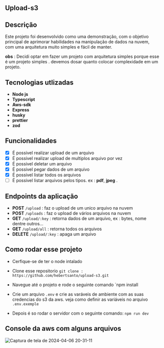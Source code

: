 ## Upload-s3

## Descrição

 Este projeto foi desenvolvido como uma demonstração, com o objetivo principal de aprimorar habilidades na manipulação de dados na nuvem,
 com uma arquitetura muito simples e fácil de manter.

 **obs** : Decidi optar em fazer um projeto com arquitetura simples porque esse é um projeto simples .
 devemos dosar quanto colocar complexidade em um projeto.
 
## **Tecnologias utlizadas**

- **Node js**
- **Typescript**
- **Aws-sdk**
- **Express**
- **husky**
- **prettier**
- **zod**

## **Funcionalidades**

- [x] É possivel realizar upload de um arquivo
- [x] É possivel realizar upload de multiplos arquivo por vez
- [x] É possivel deletar um arquivo
- [x] É possivel pegar dados de um arquivo
- [x] É possivel listar todos os arquivos
- [ ] É possivel listar arquivos pelos tipos. ex : **pdf**, **jpeg** .

## **Endpoints da aplicação**

- **POST** `/upload` : faz o upload de um unico arquivo na nuvem
- **POST** `/uploads` : faz o upload de vários arquivos na nuvem
- **GET** `/upload/:key` : retorna dados de um arquivo, ex : bytes, nome dentre outros...
- **GET** `/upload/all` : retorna todos os arquivos
- **DELETE** `/upload/:key` : apaga um arquivo


## Como rodar esse projeto 

- Cerfique-se de ter o node intalado
- Clone esse repositorio `git clone : https://github.com/hebertsanto/upload-s3.git`
- Navegue até o projeto e rode o seguinte comando `npm install
 
- Crie um arquivo `.env` e crie as varáveis de ambiente  com as suas credencias do s3 da aws.
  veja como definir as variáveis no arquivo `.env.exemple`
- Depois é so rodar o servidor com o seguinte comando: `npm run dev`


## Console da aws com alguns arquivos

![Captura de tela de 2024-04-06 20-31-11](https://github.com/hebertsanto/upload-s3/assets/108555424/a3a31951-33d3-4955-8458-62c30c4ad5d4)


 
 

